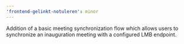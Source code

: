 ```yaml
---
'frontend-gelinkt-notuleren': minor
---
```


Addition of a basic meeting synchronization flow which allows users to synchronize an inauguration meeting with a configured LMB endpoint.
